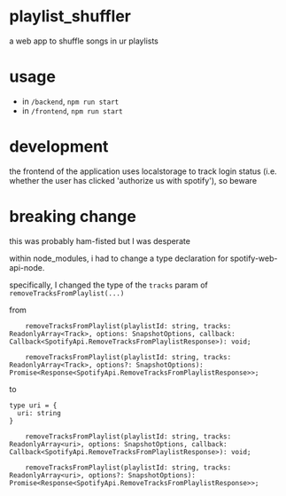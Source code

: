 # playlist_shuffler

a web app to shuffle songs in ur playlists

# usage

- in `/backend`, `npm run start`
- in `/frontend`, `npm run start`

# development

the frontend of the application uses localstorage to track login status (i.e. whether the user has clicked 'authorize us with spotify'), so beware

# breaking change

this was probably ham-fisted but I was desperate

within node_modules, i had to change a type declaration for spotify-web-api-node.

specifically, I changed the type of the `tracks` param of `removeTracksFromPlaylist(...)`

from

```
    removeTracksFromPlaylist(playlistId: string, tracks: ReadonlyArray<Track>, options: SnapshotOptions, callback: Callback<SpotifyApi.RemoveTracksFromPlaylistResponse>): void;

    removeTracksFromPlaylist(playlistId: string, tracks: ReadonlyArray<Track>, options?: SnapshotOptions): Promise<Response<SpotifyApi.RemoveTracksFromPlaylistResponse>>;
```

to

```
type uri = {
  uri: string
}

    removeTracksFromPlaylist(playlistId: string, tracks: ReadonlyArray<uri>, options: SnapshotOptions, callback: Callback<SpotifyApi.RemoveTracksFromPlaylistResponse>): void;

    removeTracksFromPlaylist(playlistId: string, tracks: ReadonlyArray<uri>, options?: SnapshotOptions): Promise<Response<SpotifyApi.RemoveTracksFromPlaylistResponse>>;

```
